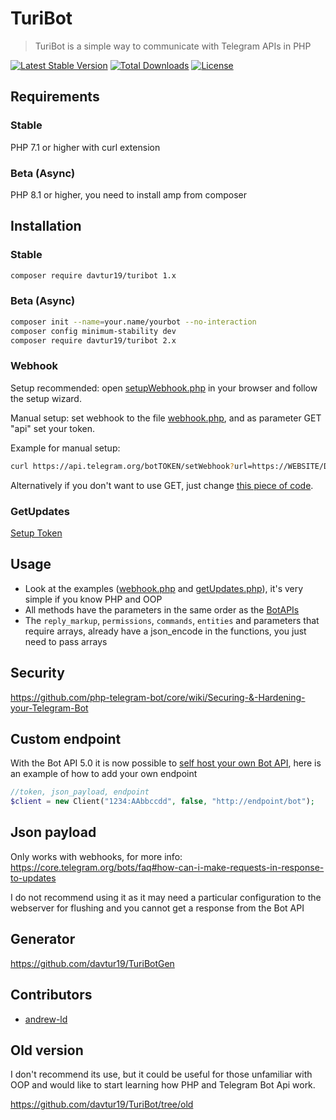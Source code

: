 # TuriBot
> TuriBot is a simple way to communicate with Telegram APIs in PHP

[![Latest Stable Version](https://poser.pugx.org/davtur19/turibot/v/stable)](https://packagist.org/packages/davtur19/turibot)
[![Total Downloads](https://poser.pugx.org/davtur19/turibot/downloads)](https://packagist.org/packages/davtur19/turibot)
[![License](https://poser.pugx.org/davtur19/turibot/license)](https://packagist.org/packages/davtur19/turibot)

## Requirements
### Stable
PHP 7.1 or higher with curl extension
### Beta (Async)
PHP 8.1 or higher, you need to install amp from composer

## Installation

### Stable
```sh
composer require davtur19/turibot 1.x
```

### Beta (Async)
```sh
composer init --name=your.name/yourbot --no-interaction
composer config minimum-stability dev
composer require davtur19/turibot 2.x
```

### Webhook
Setup recommended: open [setupWebhook.php](https://github.com/davtur19/TuriBot/blob/master/examples/setupWebhook.php) in your browser and follow the setup wizard.

Manual setup: set webhook to the file [webhook.php](https://github.com/davtur19/TuriBot/blob/master/examples/webhook.php), and as parameter GET "api" set your token.

Example for manual setup:
```sh
curl https://api.telegram.org/botTOKEN/setWebhook?url=https://WEBSITE/DIR/webhook.php?api=TOKEN
```
Alternatively if you don't want to use GET, just change [this piece of code](https://github.com/davtur19/TuriBot/blob/master/examples/webhook.php#L8-L12).

### GetUpdates
[Setup Token](https://github.com/davtur19/TuriBot/blob/master/examples/getUpdates.php#L8)

## Usage
- Look at the examples ([webhook.php](https://github.com/davtur19/TuriBot/blob/master/examples/webhook.php) and [getUpdates.php](https://github.com/davtur19/TuriBot/blob/master/examples/getUpdates.php)), it's very simple if you know PHP and OOP
- All methods have the parameters in the same order as the [BotAPIs](https://core.telegram.org/bots/api#available-methods)
- The `reply_markup`, `permissions`, `commands`, `entities` and parameters that require arrays, already have a json_encode in the functions, you just need to pass arrays

## Security
https://github.com/php-telegram-bot/core/wiki/Securing-&-Hardening-your-Telegram-Bot

## Custom endpoint
With the Bot API 5.0 it is now possible to [self host your own Bot API](https://core.telegram.org/bots/api#using-a-local-bot-api-server), here is an example of how to add your own endpoint
```php
//token, json_payload, endpoint
$client = new Client("1234:AAbbccdd", false, "http://endpoint/bot");
```

## Json payload
Only works with webhooks, for more info: https://core.telegram.org/bots/faq#how-can-i-make-requests-in-response-to-updates

I do not recommend using it as it may need a particular configuration to the webserver for flushing and you cannot get a response from the Bot API
## Generator
https://github.com/davtur19/TuriBotGen

## Contributors
- [andrew-ld](https://github.com/andrew-ld)

## Old version
I don't recommend its use, but it could be useful for those unfamiliar with OOP and would like to start learning how PHP and Telegram Bot Api work.

https://github.com/davtur19/TuriBot/tree/old
